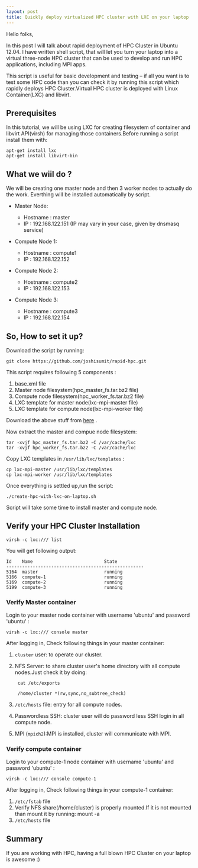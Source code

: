 ```yaml
---
layout: post
title: Quickly deploy virtualized HPC cluster with LXC on your laptop
---
```


Hello folks,

In this post I will talk about rapid deployment of HPC Cluster in Ubuntu 12.04.
I have written shell script, that will let you turn your laptop into a virtual three-node HPC cluster that can be used to develop and run HPC applications, including MPI apps. 

This script is useful for basic development and testing – if all you want is to test some HPC code than you can check it by running this script which rapidly deploys HPC Cluster.Virtual HPC cluster is deployed with Linux Container(LXC) and libvirt.

## Prerequisites
In this tutorial, we will be using LXC for creating filesystem of container and libvirt API(virsh) for managing those containers.Before running a script install them with:

    apt-get install lxc
    apt-get install libvirt-bin

## What we wiil do ?

We will be creating one master node and then 3 worker nodes to actually do the work.
Everthing will be installed automatically by script.

- Master Node:
  - Hostname : master
  - IP : 192.168.122.151 (IP may vary in your case, given by dnsmasq service)

- Compute Node 1:
  - Hostname : compute1
  - IP : 192.168.122.152

- Compute Node 2:
  - Hostname : compute2
  - IP : 192.168.122.153

- Compute Node 3:
  - Hostname : compute3
  - IP : 192.168.122.154

## So, How to set it up?

Download the script by running:

    git clone https://github.com/joshisumit/rapid-hpc.git

This script requires following 5 components :

1. base.xml file
2. Master node filesystem(hpc_master_fs.tar.bz2 file)
3. Compute node filesystem(hpc_worker_fs.tar.bz2 file)
4. LXC template for master node(lxc-mpi-master file)
5. LXC template for compute node(lxc-mpi-worker file)

Download the above stuff from [here](https://drive.google.com/folderview?id=0B6LOfkglrOq9fnJ3dkpINUFOaTYySVRHOHhYMUFBcDVfcHlWMWZiUzRBbVh3ZkVtU3VmUzA&usp=sharing) .

Now extract the master and compue node filesystem:

    tar -xvjf hpc_master_fs.tar.bz2 -C /var/cache/lxc
    tar -xvjf hpc_worker_fs.tar.bz2 -C /var/cache/lxc
    
Copy LXC templates in `/usr/lib/lxc/templates` :
    
    cp lxc-mpi-master /usr/lib/lxc/templates
    cp lxc-mpi-worker /usr/lib/lxc/templates
    
Once everything is settled up,run the script:

    ./create-hpc-with-lxc-on-laptop.sh
    
Script will take some time to install master and compute node.


## Verify your HPC Cluster Installation


    virsh -c lxc:/// list
    
You will get following output:

    Id    Name                           State
    ----------------------------------------------------
    5164  master                         running
    5166  compute-1                      running
    5169  compute-2                      running
    5199  compute-3                      running
 
 
### Verify Master container  
Login to your master node container with username 'ubuntu' and password 'ubuntu' :

    virsh -c lxc:/// console master

After logging in, Check following things in your master container:

1. `cluster` user: to operate our cluster.
2. NFS Server: to share cluster user's home directory with all compute nodes.Just check it by doing:

        cat /etc/exports
        
        /home/cluster *(rw,sync,no_subtree_check)
3. `/etc/hosts` file: entry for all compute nodes.
4. Passwordless SSH: cluster user will do password less SSH login in all compute node.
5. MPI (`mpich2`):MPI is installed, cluster will communicate with MPI.


### Verify compute container 
Login to your compute-1 node container with username 'ubuntu' and password 'ubuntu' :

    virsh -c lxc:/// console compute-1

After logging in, Check following things in your compute-1 container:

1. `/etc/fstab` file
2. Verify NFS share(/home/cluster) is properly mounted.If it is not mounted than mount it by running:
    mount -a
3. `/etc/hosts` file

## Summary

If you are working with HPC, having a full blown HPC Cluster on your laptop is awesome :)
